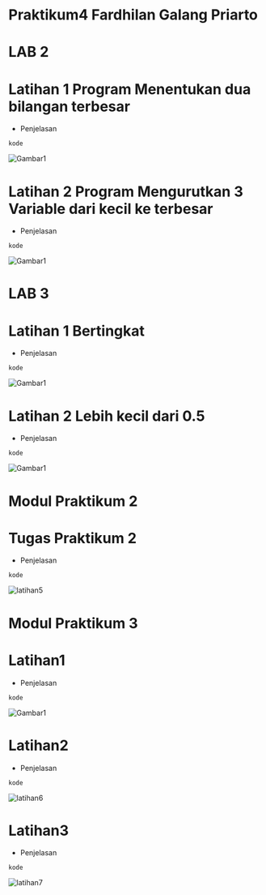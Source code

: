 # Praktikum4 Fardhilan Galang Priarto
# LAB 2
# Latihan 1 Program Menentukan dua bilangan terbesar
- Penjelasan
```
kode
```
![Gambar1](gambar/latihan1.png)
# Latihan 2 Program Mengurutkan 3 Variable dari kecil ke terbesar
- Penjelasan
```
kode
```
![Gambar1](gambar/latihan2.png)
# LAB 3
# Latihan 1 Bertingkat
- Penjelasan
```
kode
```
![Gambar1](gambar/latihan3.png)
# Latihan 2 Lebih kecil dari 0.5
- Penjelasan
```
kode
```
![Gambar1](gambar/latihan4.png)

# Modul Praktikum 2
# Tugas Praktikum 2
- Penjelasan
```
kode
```
![latihan5](https://user-images.githubusercontent.com/93815689/199686333-a19fb4b6-7a49-42d5-84e5-e276709c1383.png)

# Modul Praktikum 3
# Latihan1
- Penjelasan
```
kode
```
![Gambar1](gambar/latihan4.png)

# Latihan2
- Penjelasan
```
kode
```
![latihan6](https://user-images.githubusercontent.com/93815689/199686386-4791408e-f445-469a-ac7c-43705bf5478a.png)

# Latihan3
- Penjelasan
```
kode
```
![latihan7](https://user-images.githubusercontent.com/93815689/199686597-b83e6756-a2cc-456a-b626-ac5d021a0609.png)
